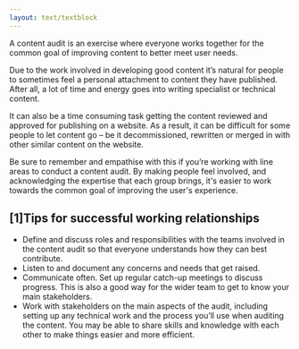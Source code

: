 ```yaml
---
layout: text/textblock
---
```


A content audit is an exercise where everyone works together for the common goal of improving content to better meet user needs.

Due to the work involved in developing good content it’s natural for people to sometimes feel a personal attachment to content they have published. After all, a lot of time and energy goes into writing specialist or technical content.

It can also be a time consuming task getting the content reviewed and approved for publishing on a website. As a result, it can be difficult for some people to let content go – be it decommissioned, rewritten or merged in with other similar content on the website.

Be sure to remember and empathise with this if you’re working with line areas to conduct a content audit. By making people feel involved, and acknowledging the expertise that each group brings, it's easier to work towards the common goal of improving the user's experience.

## [1]Tips for successful working relationships

- Define and discuss roles and responsibilities with the teams involved in the content audit so that everyone understands how they can best contribute.
- Listen to and document any concerns and needs that get raised.
- Communicate often. Set up regular catch-up meetings to discuss progress. This is also a good way for the wider team to get to know your main stakeholders.
- Work with stakeholders on the main aspects of the audit, including setting up any technical work and the process you’ll use when auditing the content. You may be able to share skills and knowledge with each other to make things easier and more efficient.

